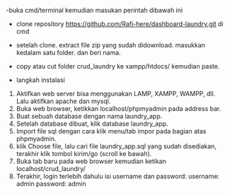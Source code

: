 -buka cmd/terminal kemudian masukan perintah dibawah ini
- clone repository https://github.com/Rafi-here/dashboard-laundry.git di cmd
- setelah clone. extract file zip yang sudah didownload. masukkan kedalam satu folder. dan beri nama.
- copy atau cut folder crud_laundry ke xampp/htdocs/ kemudian paste.

- langkah instalasi
1. Aktifkan web server bisa menggunakan LAMP, XAMPP, WAMPP, dll. Lalu aktifkan apache dan mysql.
2. Buka web browser, ketikkan localhost/phpmyadmin pada address bar.
3. Buat sebuah database dengan nama laundry_app.
4. Setelah database dibuat, klik database laundry_app.
5. Import file sql dengan cara klik menu/tab impor pada bagian atas phpmyadmin.
6. klik Choose file, lalu cari file laundry_app.sql yang sudah disediakan, terakhir klik tombol kirim/go (scroll ke bawah).
7. Buka tab baru pada web browser kemudian ketikan localhost/crud_laundry/
8. Terakhir, login terlebih dahulu isi username dan password:
   username: admin
   password: admin
